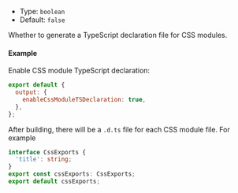 - Type: `boolean`
- Default: `false`

Whether to generate a TypeScript declaration file for CSS modules.

#### Example

Enable CSS module TypeScript declaration:

```js
export default {
  output: {
    enableCssModuleTSDeclaration: true,
  },
};
```

After building, there will be a `.d.ts` file for each CSS module file. For example

```ts
interface CssExports {
  'title': string;
}
export const cssExports: CssExports;
export default cssExports;
```
